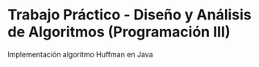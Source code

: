 # Trabajo Práctico - Diseño y Análisis de Algoritmos (Programación III)
Implementación algoritmo Huffman en Java 
